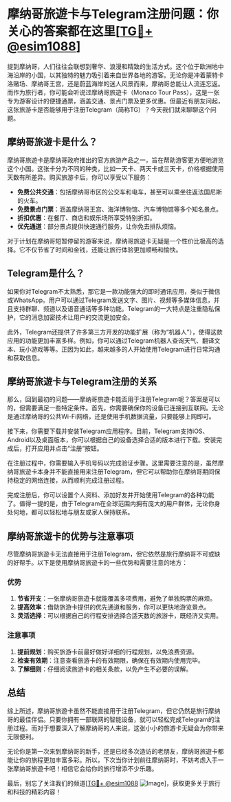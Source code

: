 # 摩纳哥旅遊卡与Telegram注册问题：你关心的答案都在这里[[TG💪+ @esim1088](https://t.me/s/esim1088)]

提到摩纳哥，人们往往会联想到奢华、浪漫和精致的生活方式。这个位于欧洲地中海沿岸的小国，以其独特的魅力吸引着来自世界各地的游客。无论你是冲着蒙特卡洛赌场、摩纳哥王宫，还是蔚蓝海岸的迷人风景而来，摩纳哥总能让人流连忘返。而作为旅行者，你可能会听说过摩纳哥旅遊卡（Monaco Tour Pass），这是一张专为游客设计的便捷通票，涵盖交通、景点门票及更多优惠。但最近有朋友问起，这张旅游卡是否能够用于注册Telegram（简称TG）？今天我们就来聊聊这个问题。

## 摩纳哥旅遊卡是什么？

摩纳哥旅遊卡是摩纳哥政府推出的官方旅游产品之一，旨在帮助游客更方便地游览这个小国。这张卡分为不同的种类，比如一天卡、两天卡或三天卡，价格根据使用天数有所差异。购买旅游卡后，你可以享受以下服务：

- **免费公共交通**：包括摩纳哥市区的公交车和电车，甚至可以乘坐往返法国尼斯的火车。
- **免费景点门票**：涵盖摩纳哥王宫、海洋博物馆、汽车博物馆等多个知名景点。
- **折扣优惠**：在餐厅、商店和娱乐场所享受特别折扣。
- **优先通道**：部分景点提供快速通行服务，让你免去排队烦恼。

对于计划在摩纳哥短暂停留的游客来说，摩纳哥旅遊卡无疑是一个性价比极高的选择。它不仅节省了时间和金钱，还能让旅行体验更加顺畅和愉快。

## Telegram是什么？

如果你对Telegram不太熟悉，那它是一款功能强大的即时通讯应用，类似于微信或WhatsApp。用户可以通过Telegram发送文字、图片、视频等多媒体信息，并且支持群聊、频道以及语音通话等多种功能。Telegram的一大特点是注重隐私保护，它的消息加密技术让用户的交流更加安全。

此外，Telegram还提供了许多第三方开发的功能扩展（称为“机器人”），使得这款应用的功能更加丰富多样。例如，你可以通过Telegram机器人查询天气、翻译文本、玩小游戏等等。正因为如此，越来越多的人开始使用Telegram进行日常沟通和获取信息。

## 摩纳哥旅遊卡与Telegram注册的关系

那么，回到最初的问题——摩纳哥旅遊卡能否用于注册Telegram呢？答案是可以的，但需要满足一些特定条件。首先，你需要确保你的设备已连接到互联网。无论是通过摩纳哥的公共Wi-Fi网络，还是使用手机数据流量，只要能够上网即可。

接下来，你需要下载并安装Telegram应用程序。目前，Telegram支持iOS、Android以及桌面版本，你可以根据自己的设备选择合适的版本进行下载。安装完成后，打开应用并点击“注册”按钮。

在注册过程中，你需要输入手机号码以完成验证步骤。这里需要注意的是，虽然摩纳哥旅遊卡本身并不能直接用来注册Telegram，但它可以帮助你在摩纳哥期间保持稳定的网络连接，从而顺利完成注册过程。

完成注册后，你可以设置个人资料、添加好友并开始使用Telegram的各种功能了。值得一提的是，由于Telegram在全球范围内拥有庞大的用户群体，无论你身处何地，都可以轻松地与朋友或家人保持联系。

## 摩纳哥旅遊卡的优势与注意事项

尽管摩纳哥旅遊卡无法直接用于注册Telegram，但它依然是旅行摩纳哥不可或缺的好帮手。以下是使用摩纳哥旅遊卡的一些优势和需要注意的地方：

### 优势

1. **节省开支**：一张摩纳哥旅遊卡就能覆盖多项费用，避免了单独购票的麻烦。
2. **提高效率**：借助旅游卡提供的优先通道和服务，你可以更快地游览景点。
3. **灵活选择**：可以根据自己的行程安排选择合适天数的旅游卡，既经济又实用。

### 注意事项

1. **提前规划**：购买旅游卡前最好做好详细的行程规划，以免浪费资源。
2. **检查有效期**：注意查看旅游卡的有效期限，确保在有效期内使用完毕。
3. **了解细则**：仔细阅读旅游卡的相关条款，以免产生不必要的误解。

## 总结

综上所述，摩纳哥旅遊卡虽然不能直接用于注册Telegram，但它仍然是旅行摩纳哥的最佳伴侣。只要你拥有一部联网的智能设备，就可以轻松完成Telegram的注册过程。而对于想要深入了解摩纳哥的人来说，这张小小的旅游卡无疑会为你带来无限便利。

无论你是第一次来到摩纳哥的新手，还是已经多次造访的老朋友，摩纳哥旅遊卡都能让你的旅程更加丰富多彩。所以，下次当你计划前往摩纳哥时，不妨考虑入手一张摩纳哥旅遊卡吧！相信它会给你的旅行增添不少乐趣。

最后，别忘了关注我们的频道[[TG💪+ @esim1088](https://t.me/s/esim1088) ![Image](https://i.postimg.cc/4NQfJmqS/Snipaste-2025-05-13-00-14-12.png)]，获取更多关于旅行和科技的精彩内容！
